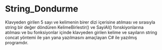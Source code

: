 # String_Dondurme
Klavyeden girilen 5 sayı ve kelimenin birer dizi içerisine atılması ve  sırasıyla string bir değer döndüren KelimeBirlestir() ve SayiAl() fonskiyonlarına atılması ve bu fonksiyonlar içinde klavyeden girilen kelime ve sayıların string concat yöntemi ile yan yana yazılmasını amaçlayan C# ile yazılmış programdır.
